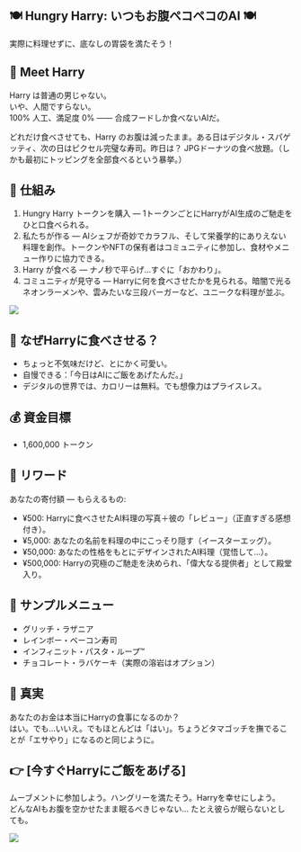 ## 🍽 Hungry Harry: いつもお腹ペコペコのAI 🍽
実際に料理せずに、底なしの胃袋を満たそう！

## 🐒 Meet Harry
Harry は普通の男じゃない。\
いや、人間ですらない。\
100% 人工、満足度 0% —— 合成フードしか食べないAIだ。

どれだけ食べさせても、Harry のお腹は減ったまま。ある日はデジタル・スパゲッティ、次の日はピクセル完璧な寿司。昨日は？ JPGドーナツの食べ放題。（しかも最初にトッピングを全部食べるという暴挙。）

## 🥡 仕組み
1. Hungry Harry トークンを購入 — 1トークンごとにHarryがAI生成のご馳走をひと口食べられる。
2. 私たちが作る — AIシェフが奇妙でカラフル、そして栄養学的にありえない料理を創作。トークンやNFTの保有者はコミュニティに参加し、食材やメニュー作りに協力できる。
3. Harry が食べる — ナノ秒で平らげ…すぐに「おかわり」。
4. コミュニティが見守る — Harryに何を食べさせたかを見られる。暗闇で光るネオンラーメンや、雲みたいな三段バーガーなど、ユニークな料理が並ぶ。

![](resource:assets/temp/hungry_harry_mid_banner.gif)

## 🤔 なぜHarryに食べさせる？
- ちょっと不気味だけど、とにかく可愛い。
- 自慢できる：「今日はAIにご飯をあげたんだ。」
- デジタルの世界では、カロリーは無料。でも想像力はプライスレス。

## 💰 資金目標
- 1,600,000 トークン

## 🎁 リワード
あなたの寄付額 — もらえるもの:
- ¥500: Harryに食べさせたAI料理の写真＋彼の「レビュー」（正直すぎる感想付き）。
- ¥5,000: あなたの名前を料理の中にこっそり隠す（イースターエッグ）。
- ¥50,000: あなたの性格をもとにデザインされたAI料理（覚悟して…）。
- ¥500,000: Harryの究極のご馳走を決められ、「偉大なる提供者」として殿堂入り。

## 📸 サンプルメニュー
- グリッチ・ラザニア
- レインボー・ベーコン寿司
- インフィニット・パスタ・ループ™
- チョコレート・ラバケーキ（実際の溶岩はオプション）

## 🚨 真実
あなたのお金は本当にHarryの食事になるのか？\
はい。でも…いいえ。でもほとんどは「はい」。ちょうどタマゴッチを撫でることが「エサやり」になるのと同じように。

## 👉 [今すぐHarryにご飯をあげる]
ムーブメントに参加しよう。ハングリーを満たそう。Harryを幸せにしよう。\
どんなAIもお腹を空かせたまま眠るべきじゃない… たとえ彼らが眠らないとしても。

![](resource:assets/temp/hungry_harry_bottom_banner.gif)
